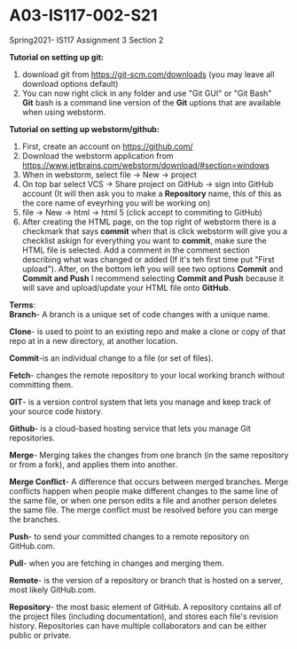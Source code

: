 # A03-IS117-002-S21
Spring2021- IS117 Assignment 3 Section 2

**Tutorial on setting up git:**<br>
  1. download git from https://git-scm.com/downloads (you may leave all download options default)<br>
  2. You can now right click in any folder and use "Git GUI" or "Git Bash"<br>
  **Git** bash is a command line version of the **Git** uptions that are available when using webstorm.<br>
  
**Tutorial on setting up webstorm/github:** <br>
  1. First, create an account on https://github.com/ <br>
  2. Download the webstorm application from https://www.jetbrains.com/webstorm/download/#section=windows<br>
  3. When in webstorm, select file -> New -> project <br>
  4. On top bar select VCS -> Share project on GitHub -> sign into GitHub account (It will then ask you to make a **Repository** name, this of this as the core name of eveyrhing you will be working on)<br>
  5. file -> New -> html -> html 5 (click accept to commiting to GitHub)<br>
  6. After creating the HTML page, on the top right of webstorm there is a checkmark that says **commit** when that is click webstorm will give you a checklist askign for everything you want to **commit**, make sure the HTML file is selected. Add a comment in the comment section describing what was changed or added (If it's teh first time put "First upload"). After, on the bottom left you will see two options **Commit** and **Commit and Push** I recommend selecting **Commit and Push** because it will save and upload/update your HTML file onto **GitHub**.<br>


**Terms**:<br>
  **Branch**- A branch is a unique set of code changes with a unique name. 

  **Clone**- is used to point to an existing repo and make a clone or copy of that repo at in a new directory, at another location.

  **Commit**-is an individual change to a file (or set of files). 

  **Fetch**- changes the remote repository to your local working branch without committing them. 

  **GIT**- is a version control system that lets you manage and keep track of your source code history.

  **Github**- is a cloud-based hosting service that lets you manage Git repositories. 

  **Merge**- Merging takes the changes from one branch (in the same repository or from a fork), and applies them into another. 

  **Merge Conflict**- A difference that occurs between merged branches. Merge conflicts happen when people make different changes to the same line of the same file, or when one person edits a file and another person deletes the same file. The merge conflict must be resolved before you can merge the branches.

  **Push**- to send your committed changes to a remote repository on GitHub.com.

  **Pull**- when you are fetching in changes and merging them.

  **Remote**- is the version of a repository or branch that is hosted on a server, most likely GitHub.com. 

  **Repository**- the most basic element of GitHub. A repository contains all of the project files (including documentation), and stores each file's revision history. Repositories can have multiple collaborators and can be either public or private.
